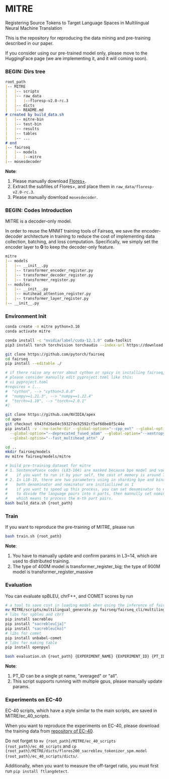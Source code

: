 # MITRE

Registering Source Tokens to Target Language Spaces in Multilingual Neural Machine Translation

This is the repository for reproducing the data mining and pre-training described in our paper.

If you consider using our pre-trained model only, please move to the HuggingFace page (we are implementing it, and it will coming soon). 

### BEGIN: Dirs tree

```markdown
root_path
|-- MITRE
|   |-- scripts
|   |-- raw_data
|   |   |--floresp-v2.0-rc.3
|   |-- dicts
|   |-- README.md
# created by build_data.sh
|   |-- mitre-bin
|   |-- test-bin
|   |-- results
|   |-- tables
|   |-- ...
# end
|-- fairseq
|   |-- models
|   |   |--mitre
|-- mosesdecoder
```

**Note**:  
1. Please manually download [Flores+](https://github.com/openlanguagedata/flores/tags/v2.0-rc.3). 
2. Extract the subfiles of Flores+, and place them in `raw_data/floresp-v2.0-rc.3`.
3. Please manually download `mosesdecoder`.

### BEGIN: Codes Introduction

MITRE is a decoder-only model.

In order to reuse the MNMT training tools of Fairseq, 
we save the encoder-decoder architecture in training to reduce the cost of implementing data collection, batching, and loss computation.
Specifically, we simply set the encoder layer to **0** to keep the decoder-only feature.

```markdown
mitre
|-- models
|   |-- __init__.py
|   |-- transformer_encoder_register.py
|   |-- transformer_decoder_register.py
|   |-- transformer_register.py
|-- modules
|   |-- __init__.py
|   |-- mutihead_attention_register.py
|   |-- transformer_layer_register.py
|-- __init__.py
```

### Environment Init

```bash
conda create -n mitre python=3.10
conda activate mitre

conda install -c "nvidia/label/cuda-12.1.0" cuda-toolkit
pip3 install torch torchvision torchaudio --index-url https://download.pytorch.org/whl/cu121

git clone https://github.com/pytorch/fairseq
cd fairseq
pip install --editable ./

# if there raise any error about cython or spicy in installing fairseq, 
# please consider mannully edit pyproject.toml like this:
# vi pyproject.toml
#requires = [...
#  "cython", --> "cython<3.0.0"
#  "numpy>=1.21.3", --> "numpy==1.22.4"
#  "torch>=1.10", --> "torch>=2.0.1"
#]

git clone https://github.com/NVIDIA/apex
cd apex
git checkout 6943fd26e04c59327de32592cf5af68be8f5c44e
pip install -v --no-cache-dir --global-option="--cpp_ext" --global-option="--cuda_ext" \
  --global-option="--deprecated_fused_adam" --global-option="--xentropy" \
  --global-option="--fast_multihead_attn" ./

cd ..
mkdir fairseq/models
mv mitre fairseq/models/mitre

# build pre-training dataset for mitre
# 1. SentencePiece codes (L83-104) are masked because bpe model and vocab are provided.
#    if you want to run it by your self, the cost of memory is around 700G
# 2. In L18-19, there are two parameters using in sharding bpe and binarizing data
#    both denominator and nominator are initiailized as 1
#    if you want to speed up this process, you can set denominator to n
#    to divide the language pairs into n parts, then mannully set nominator to m,
#    which means to process the m-th part pairs.
bash build_data.sh {root_path}
```

### Train

If you want to reproduce the pre-training of MITRE, please run
```bash
bash train.sh {root_path}
```
**Note**:  
1. You have to manually update and confirm params in L3~14, which are used to distributed training.  
2. The type of 400M model is transformer_register_big; the type of 900M model is transformer_register_massive


### Evaluation

You can evaluate spBLEU, chrF++, and COMET scores by run
```bash
# a tool to save cost in loading model when using the inference of fairseq.
mv MITRE/scripts/multilingual_generate.py fairseq/fairseq_cli/multilingual_generate.py
# libs for spbleu and chrf
pip install sacrebleu
pip install "sacrebleu[ja]"
pip install "sacrebleu[ko]"
# libs for comet
pip install unbabel-comet
# libs for making table
pip install openpyxl

bash evaluation.sh {root_path} {EXPERIMENT_NAME} {EXPERIMENT_ID} {PT_ID}
```
**Note**:  
1. PT_ID can be a single pt name, "averaged" or "all".
2. This script supports running with multiple gpus, please manually update params.

### Experiments on EC-40

EC-40 scripts, which have a style similar to the main scripts, are saved in MITRE/ec_40_scripts.

When you want to reproduce the experiments on EC-40, please download the training data from [repository of EC-40](https://github.com/Smu-Tan/ZS-NMT-Variations/tree/main).

Do not forget to `mv {root_path}/MITRE/ec_40_scripts {root_path}/ec_40_scripts` and `cp {root_path}/MITRE/dicts/flores200_sacrebleu_tokenizer_spm.model {root_path}/ec_40_scripts/dicts/`.

Additionally, when you want to measure the off-target ratio, you must first run `pip install ftlangdetect`.
